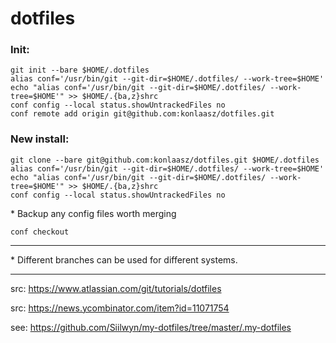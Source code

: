 # dotfiles

### Init:

```
git init --bare $HOME/.dotfiles
alias conf='/usr/bin/git --git-dir=$HOME/.dotfiles/ --work-tree=$HOME'
echo "alias conf='/usr/bin/git --git-dir=$HOME/.dotfiles/ --work-tree=$HOME'" >> $HOME/.{ba,z}shrc
conf config --local status.showUntrackedFiles no
conf remote add origin git@github.com:konlaasz/dotfiles.git
```

### New install:

```
git clone --bare git@github.com:konlaasz/dotfiles.git $HOME/.dotfiles
alias conf='/usr/bin/git --git-dir=$HOME/.dotfiles/ --work-tree=$HOME'
echo "alias conf='/usr/bin/git --git-dir=$HOME/.dotfiles/ --work-tree=$HOME'" >> $HOME/.{ba,z}shrc
conf config --local status.showUntrackedFiles no
```

\* Backup any config files worth merging

```
conf checkout
```

---

\* Different branches can be used for different systems.

---

src: https://www.atlassian.com/git/tutorials/dotfiles

src: https://news.ycombinator.com/item?id=11071754

see: https://github.com/Siilwyn/my-dotfiles/tree/master/.my-dotfiles

